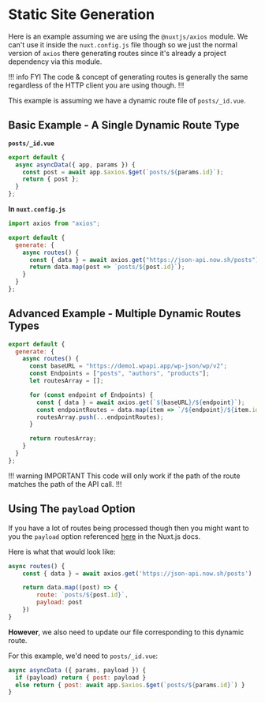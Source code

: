 # Static Site Generation

Here is an example assuming we are using the `@nuxtjs/axios` module. We can't use it inside the
`nuxt.config.js` file though so we just the normal version of `axios` there
generating routes since it's
already a project dependency via this module.

!!! info FYI
The code & concept of generating routes is generally the same regardless of the HTTP
client you are using though.
!!!

This example is assuming we have a dynamic route file of `posts/_id.vue`.

## Basic Example - A Single Dynamic Route Type

**`posts/_id.vue`**

```js
export default {
  async asyncData({ app, params }) {
    const post = await app.$axios.$get(`posts/${params.id}`);
    return { post };
  }
};
```

**In `nuxt.config.js`**

```js
import axios from "axios";

export default {
  generate: {
    async routes() {
      const { data } = await axios.get("https://json-api.now.sh/posts");
      return data.map(post => `posts/${post.id}`);
    }
  }
};
```

## Advanced Example - Multiple Dynamic Routes Types

```js
export default {
  generate: {
    async routes() {
      const baseURL = "https://demo1.wpapi.app/wp-json/wp/v2";
      const Endpoints = ["posts", "authors", "products"];
      let routesArray = [];

      for (const endpoint of Endpoints) {
        const { data } = await axios.get(`${baseURL}/${endpoint}`);
        const endpointRoutes = data.map(item => `/${endpoint}/${item.id}`);
        routesArray.push(...endpointRoutes);
      }

      return routesArray;
    }
  }
};
```

!!! warning IMPORTANT
This code will only work if the path of the route matches the path of the API call.
!!!

## Using The `payload` Option

If you have a lot of routes being processed though then you might want to you
the `payload` option referenced
[here](https://nuxtjs.org/api/configuration-generate#speeding-up-dynamic-route-generation-with-code-payload-code-)
in the Nuxt.js docs.

Here is what that would look like:

```js
async routes() {
    const { data } = await axios.get('https://json-api.now.sh/posts')

    return data.map((post) => {
        route: `posts/${post.id}`,
        payload: post
    })
}
```

**However**, we also need to update our file corresponding to this dynamic
route.

For this example, we'd need to `posts/_id.vue`:

```js
async asyncData ({ params, payload }) {
  if (payload) return { post: payload }
  else return { post: await app.$axios.$get(`posts/${params.id}`) }
}
```
